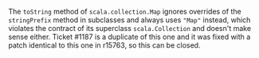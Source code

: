 The `toString` method of `scala.collection.Map` ignores overrides of the `stringPrefix` method in subclasses and always uses `"Map"` instead, which violates the contract of its superclass `scala.Collection` and doesn't make sense either.
Ticket #1187 is a duplicate of this one and it was fixed with a patch identical to this one in r15763, so this can be closed.
